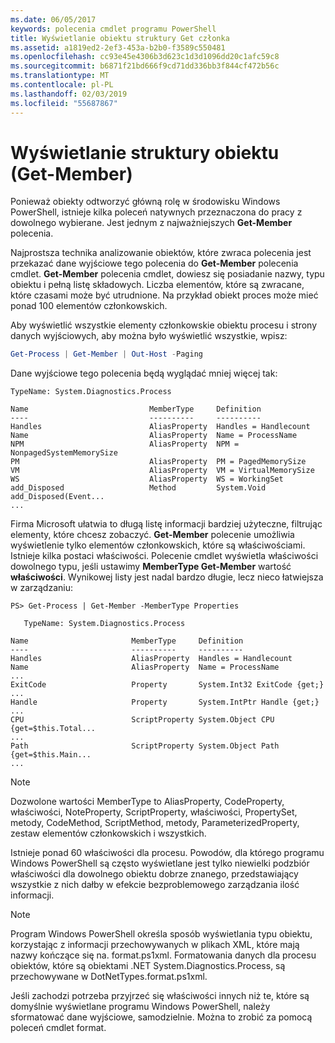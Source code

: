 ```yaml
---
ms.date: 06/05/2017
keywords: polecenia cmdlet programu PowerShell
title: Wyświetlanie obiektu struktury Get członka
ms.assetid: a1819ed2-2ef3-453a-b2b0-f3589c550481
ms.openlocfilehash: cc93e45e4306b3d623c1d3d1096dd20c1afc59c8
ms.sourcegitcommit: b6871f21bd666f9cd71dd336bb3f844cf472b56c
ms.translationtype: MT
ms.contentlocale: pl-PL
ms.lasthandoff: 02/03/2019
ms.locfileid: "55687867"
---
```

# <a name="viewing-object-structure-get-member"></a>Wyświetlanie struktury obiektu (Get-Member)

Ponieważ obiekty odtworzyć główną rolę w środowisku Windows PowerShell, istnieje kilka poleceń natywnych przeznaczona do pracy z dowolnego wybierane. Jest jednym z najważniejszych **Get-Member** polecenia.

Najprostsza technika analizowanie obiektów, które zwraca polecenia jest przekazać dane wyjściowe tego polecenia do **Get-Member** polecenia cmdlet. **Get-Member** polecenia cmdlet, dowiesz się posiadanie nazwy, typu obiektu i pełną listę składowych. Liczba elementów, które są zwracane, które czasami może być utrudnione. Na przykład obiekt proces może mieć ponad 100 elementów członkowskich.

Aby wyświetlić wszystkie elementy członkowskie obiektu procesu i strony danych wyjściowych, aby można było wyświetlić wszystkie, wpisz:

```powershell
Get-Process | Get-Member | Out-Host -Paging
```

Dane wyjściowe tego polecenia będą wyglądać mniej więcej tak:

```output
TypeName: System.Diagnostics.Process

Name                           MemberType     Definition
----                           ----------     ----------
Handles                        AliasProperty  Handles = Handlecount
Name                           AliasProperty  Name = ProcessName
NPM                            AliasProperty  NPM = NonpagedSystemMemorySize
PM                             AliasProperty  PM = PagedMemorySize
VM                             AliasProperty  VM = VirtualMemorySize
WS                             AliasProperty  WS = WorkingSet
add_Disposed                   Method         System.Void add_Disposed(Event...
...
```

Firma Microsoft ułatwia to długą listę informacji bardziej użyteczne, filtrując elementy, które chcesz zobaczyć. **Get-Member** polecenie umożliwia wyświetlenie tylko elementów członkowskich, które są właściwościami. Istnieje kilka postaci właściwości. Polecenie cmdlet wyświetla właściwości dowolnego typu, jeśli ustawimy **MemberType Get-Member** wartość **właściwości**. Wynikowej listy jest nadal bardzo długie, lecz nieco łatwiejsza w zarządzaniu:

```
PS> Get-Process | Get-Member -MemberType Properties

   TypeName: System.Diagnostics.Process

Name                       MemberType     Definition
----                       ----------     ----------
Handles                    AliasProperty  Handles = Handlecount
Name                       AliasProperty  Name = ProcessName
...
ExitCode                   Property       System.Int32 ExitCode {get;}
...
Handle                     Property       System.IntPtr Handle {get;}
...
CPU                        ScriptProperty System.Object CPU {get=$this.Total...
...
Path                       ScriptProperty System.Object Path {get=$this.Main...
...
```

> [!NOTE]
> Dozwolone wartości MemberType to AliasProperty, CodeProperty, właściwości, NoteProperty, ScriptProperty, właściwości, PropertySet, metody, CodeMethod, ScriptMethod, metody, ParameterizedProperty, zestaw elementów członkowskich i wszystkich.

Istnieje ponad 60 właściwości dla procesu. Powodów, dla którego programu Windows PowerShell są często wyświetlane jest tylko niewielki podzbiór właściwości dla dowolnego obiektu dobrze znanego, przedstawiający wszystkie z nich dałby w efekcie bezproblemowego zarządzania ilość informacji.

> [!NOTE]
> Program Windows PowerShell określa sposób wyświetlania typu obiektu, korzystając z informacji przechowywanych w plikach XML, które mają nazwy kończące się na. format.ps1xml. Formatowania danych dla procesu obiektów, które są obiektami .NET System.Diagnostics.Process, są przechowywane w DotNetTypes.format.ps1xml.

Jeśli zachodzi potrzeba przyjrzeć się właściwości innych niż te, które są domyślnie wyświetlane programu Windows PowerShell, należy sformatować dane wyjściowe, samodzielnie. Można to zrobić za pomocą poleceń cmdlet format.